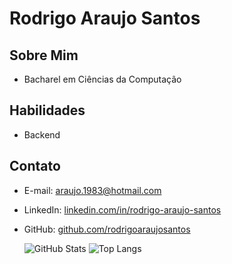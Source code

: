 # Rodrigo Araujo Santos

## Sobre Mim

- Bacharel em Ciências da Computação

## Habilidades

- Backend

## Contato

- E-mail: araujo.1983@hotmail.com
- LinkedIn: [linkedin.com/in/rodrigo-araujo-santos](https://www.linkedin.com/in/rodrigo-araujo-santos)
- GitHub: [github.com/rodrigoaraujosantos](https://github.com/rodrigoaraujosantos)



  ![GitHub Stats](https://github-readme-stats.vercel.app/api?username=rodrigoaraujosantos&theme=tokyonight) ![Top Langs](https://github-readme-stats.vercel.app/api/top-langs/?username=rodrigoaraujosantos&layout=compact&langs_count=7&theme=tokyonight)








